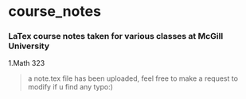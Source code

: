 # course_notes
### LaTex course notes taken for various classes at McGill University 

1.Math 323    
  >a note.tex file has been uploaded, feel free to make a request to modify if u find any typo:)
